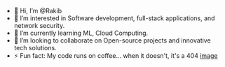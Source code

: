 - 👋 Hi, I’m @Rakib
- 👀 I’m interested in Software development, full-stack applications, and network security.
- 🌱 I’m currently learning ML, Cloud Computing.
- 💞️ I’m looking to collaborate on Open-source projects and innovative tech solutions.
- ⚡ Fun fact: My code runs on coffee... when it doesn't, it's a 404 [image](https://github.com/user-attachments/assets/99366e63-bf4e-4695-a623-78e3e4986df1)


<!---
HoqueRakib/HoqueRakib is a ✨ special ✨ repository because its `README.md` (this file) appears on your GitHub profile.
You can click the Preview link to take a look at your changes.
--->
